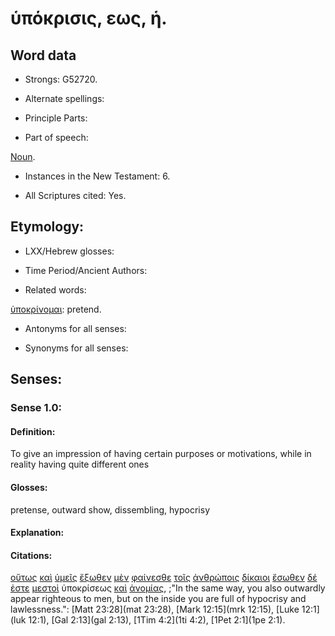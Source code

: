 # ὑπόκρισις, εως, ἡ.

<!-- Status: S2=NeedsFinalCheck -->
<!-- Lexica used for edits: BDAG, FFM, LN, A-S -->

## Word data

* Strongs: G52720.


* Alternate spellings:

* Principle Parts: 

* Part of speech: 

[Noun](http://ugg.readthedocs.io/en/latest/noun.html).

* Instances in the New Testament: 6.

* All Scriptures cited: Yes.

## Etymology: 

* LXX/Hebrew glosses: 

* Time Period/Ancient Authors: 

* Related words: 

[ὑποκρίνομαι](..\G52710\01.md): pretend.

* Antonyms for all senses:

* Synonyms for all senses: 

## Senses:

### Sense 1.0:

#### Definition: 

To give an impression of having certain purposes or motivations, while in reality having quite different ones

#### Glosses:

pretense, outward show, dissembling, hypocrisy

#### Explanation:

#### Citations:


[οὕτως](../G37790/01.md) [καὶ](../G25320/01.md) [ὑμεῖς](../G47710/01.md) [ἔξωθεν](../G18550/01.md) [μὲν](../G33030/01.md) [φαίνεσθε](../G53160/01.md) [τοῖς](../G35880/01.md) [ἀνθρώποις](../G04440/01.md) [δίκαιοι](../G13420/01.md) [ἔσωθεν](../G20810/01.md) [δέ](../G11610/01.md) [ἐστε](../G99999/01.md) [μεστοὶ](../G33240/01.md) ὑποκρίσεως [καὶ](../G25320/01.md) [ἀνομίας](../G04580/01.md), 
;"In the same way, you also outwardly appear righteous to men, but on the inside you are full of hypocrisy and lawlessness.":
[Matt 23:28](mat 23:28),  [Mark 12:15](mrk 12:15),  [Luke 12:1](luk 12:1),  [Gal 2:13](gal 2:13),  [1Tim 4:2](1ti 4:2),  [1Pet 2:1](1pe 2:1).
